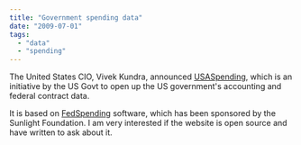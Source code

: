 ```yaml
---
title: "Government spending data"
date: "2009-07-01"
tags: 
  - "data"
  - "spending"
---
```


The United States CIO, Vivek Kundra, announced [USASpending](http://www.usaspending.gov/aboutthissite.php), which is an initiative by the US Govt to open up the US government's accounting and federal contract data.

It is based on [FedSpending](http://fedspending.org/) software, which has been sponsored by the Sunlight Foundation. I am very interested if the website is open source and have written to ask about it.
